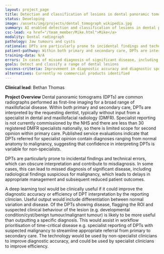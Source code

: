 ```yaml
---
layout: project_page
title: Detection and classification of lesions in dental panoramic tomograms  
status: Developing
image: /assets/img/projects/dental_tomograph_wikipedia.jpg
summary: AI enabled detection and classification of lesions in dental panoramic tomograms
csc-lead: <a href="/team_member/Mike.html">Mike</a>
modality: Dental radiograph
pathology: Jaw tumours and cysts
rationale: DPTs are particularly prone to incidental findings and technical errors, which can obscure interpretation and contribute to misdiagnosis.
patient-pathway: Within both primary and secondary care, DPTs are interpreted by the requesting dentist, typically without input from a specialist in dental and maxillofacial radiology (DMFR). Specialist reporting is not currently commissioned by the NHS.
training-data: N/A
errors: In cases of missed diagnosis of significant disease, including radiological findings suspicious for malignancy, the the result is delays in appropriate management and subsequent reduced patient outcomes. 
goals: Detect and classify a range of dental lesions
success-criteria: Improvement in diagnostic accuracy and diagnostic speed.
alternatives: Currently no commercial products identified 
---
```


<b>Clinical lead</b>: Bethan Thomas <br>

<b>Project Overview</b>
Dental panoramic tomograms (DPTs) are common radiographs performed as first-line imaging for a broad range of maxillofacial disease. Within both primary and secondary care, DPTs are interpreted by the requesting dentist, typically without input from a specialist in dental and maxillofacial radiology (DMFR). Specialist reporting is not currently commissioned by the NHS and there are less than 30 registered DMFR specialists nationally, so there is limited scope for second opinion within primary care. Published service evaluations indicate that DPTs referred for specialist opinion contain diagnoses ranging from normal anatomy to malignancy, suggesting that confidence in interpreting DPTs is variable for non-specialists.

DPTs are particularly prone to incidental findings and technical errors, which can obscure interpretation and contribute to misdiagnosis. In some cases, this can lead to missed diagnosis of significant disease, including radiological findings suspicious for malignancy, which leads to delays in appropriate management and subsequent reduced patient outcomes. 

A deep learning tool would be clinically useful if it could improve the diagnostic accuracy or efficiency of DPT interpretation by the reporting clinician. Useful output would include differentiation between normal variation and disease. Of the DPTs showing disease, flagging the ROI and suspected clinical behaviour of the lesion (e.g. developmental condition/cyst/benign tumour/malignant tumour) is likely to be more useful than outputting a specific diagnosis. This would assist in workflow prioritisation of time-critical disease e.g. specialist reporting of DPTs with suspected malignancy to streamline appropriate referral from primary to secondary care. The technology would be used by non-specialist clinicians to improve diagnostic accuracy, and could be used by specialist clinicians to improve efficiency. 
